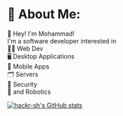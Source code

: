 # 💫 About Me:
👾 Hey! I'm Mohammad!<br>I'm a software developer interested in<br>🧑‍💻 Web Dev<br>🖥 Desktop Applications<br>📱 Mobile Apps<br>🗂️ Servers<br>🔐 Security<br>🤖 and Robotics


[![hackr-sh's GitHub stats](https://github-readme-stats.vercel.app/api?username=hackr-sh)](https://github.com/hackr-sh/github-readme-stats)
